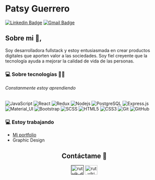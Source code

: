 # Patsy Guerrero

 [![Linkedin Badge](https://img.shields.io/badge/-patsyguerrero-blue?style=flat-square&logo=Linkedin&logoColor=white&link=https://www.linkedin.com/in/patsy-guerrero/)](https://www.linkedin.com/in/patsy-guerrero/)
[![Gmail Badge](https://img.shields.io/badge/-patsyguerreroadrian@gmail.com-c14438?style=flat-square&logo=Gmail&logoColor=white&link=mailto:patsyguerreroadrian@gmail.com)](mailto:patsyguerreroadrian@gmail.com)

## Sobre mi 👋,           
Soy desarrolladora fullstack y estoy entusiasmada en crear productos digitales que aporten valor a las sociedades. Soy fiel creyente que la tecnología ayuda a mejorar la calidad de vida de las personas. 

<h3>💻 Sobre tecnologías 👩‍💻</h3>
<h6> Constanmente estoy aprendiendo </h6>

![JavaScript](https://img.shields.io/badge/-JavaScript-black?style=flat-square&logo=javascript)
![React](https://img.shields.io/badge/-React-black?style=flat-square&logo=react)
![Redux](https://img.shields.io/badge/-Redux-black?style=flat-square&logo=Redux)
![Nodejs](https://img.shields.io/badge/-Nodejs-black?style=flat-square&logo=Node.js)
![PostgreSQL](https://img.shields.io/badge/-PostgreSQL-000000?style=flat&logo=postgresql)
![Express.js](https://img.shields.io/badge/-Express-black?style=flat-square&logo=expressjs)
![Material_UI](https://img.shields.io/badge/-Material_UI-black?style=flat-square&logo=material-ui)
![Bootstrap](https://img.shields.io/badge/-Bootstrap-black?style=flat-square&logo=bootstrap)
![SCSS](https://img.shields.io/badge/-SCSS-black?style=flat-square&logo=SASS)
![HTML5](https://img.shields.io/badge/-HTML5-black?style=flat-square&logo=html5&logoColor=white)
![CSS3](https://img.shields.io/badge/-CSS3-black?style=flat-square&logo=css3)
![Git](https://img.shields.io/badge/-Git-black?style=flat-square&logo=git)
![GitHub](https://img.shields.io/badge/-GitHub-black?style=flat-square&logo=github)

### 💻 Estoy trabajando
- [Mi portfolio](https://github.com/ecommercehenry/FT10-G3)
- Graphic Design

<h2 align="center"> Contáctame 👥 </h2>
<p align="center">
<a href="" target="blank"><img align="center" src="https://cdn.jsdelivr.net/npm/simple-icons@3.0.1/icons/instagram.svg" alt="rutvik_dev.desg" height="30" width="40" /></a>
<a href="https://www.behance.net/ichbinpatsy" target="blank"><img align="center" src="https://cdn.jsdelivr.net/npm/simple-icons@3.0.1/icons/behance.svg" alt="rutvikj" height="30" width="40" /></a>
</p>

<!--
**PatsyGuerrero/PatsyGuerrero** is a ✨ _special_ ✨ repository because its `README.md` (this file) appears on your GitHub profile.

Here are some ideas to get you started:

- 🔭 I’m currently working on ...
- 🌱 I’m currently learning ...
- 👯 I’m looking to collaborate on ...
- 🤔 I’m looking for help with ...
- 💬 Ask me about ...
- 📫 How to reach me: ...
- 😄 Pronouns: ...
- ⚡ Fun fact: ...
-->
